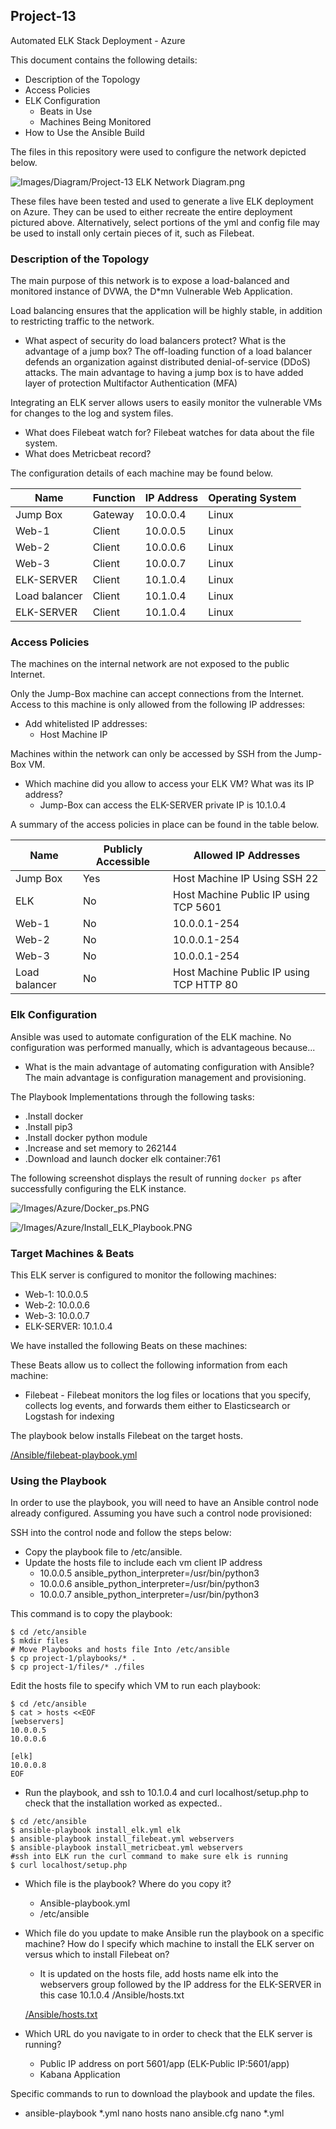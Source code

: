 ## Project-13
Automated ELK Stack Deployment - Azure

This document contains the following details:
- Description of the Topology
- Access Policies
- ELK Configuration
  - Beats in Use
  - Machines Being Monitored
- How to Use the Ansible Build

The files in this repository were used to configure the network depicted below.

![Images/Diagram/Project-13 ELK Network Diagram.png](https://github.com/ShinHJP/Project-13/blob/main/Images/Diagram/Project-13%20ELK%20Network%20Diagram.png)

These files have been tested and used to generate a live ELK deployment on Azure. They can be used to either recreate the entire deployment pictured above. Alternatively, select portions of the yml and config file may be used to install only certain pieces of it, such as Filebeat.

### Description of the Topology

The main purpose of this network is to expose a load-balanced and monitored instance of DVWA, the D*mn Vulnerable Web Application.

Load balancing ensures that the application will be highly stable, in addition to restricting traffic to the network.
- What aspect of security do load balancers protect? What is the advantage of a jump box?
    The off-loading function of a load balancer defends an organization against distributed denial-of-service (DDoS) attacks. The main advantage to having a jump box is to have added layer of protection Multifactor Authentication (MFA)

Integrating an ELK server allows users to easily monitor the vulnerable VMs for changes to the log and system files.
- What does Filebeat watch for?
    Filebeat watches for data about the file system.
- What does Metricbeat record?


The configuration details of each machine may be found below.

| Name          | Function | IP Address | Operating System |
|---------------|----------|------------|------------------|
| Jump Box      | Gateway  | 10.0.0.4   | Linux            |
| Web-1         | Client   | 10.0.0.5   | Linux            |
| Web-2         | Client   | 10.0.0.6   | Linux            |
| Web-3         | Client   | 10.0.0.7   | Linux            |
| ELK-SERVER    | Client   | 10.1.0.4   | Linux            |
| Load balancer | Client   | 10.1.0.4   | Linux            |
| ELK-SERVER    | Client   | 10.1.0.4   | Linux            |

### Access Policies

The machines on the internal network are not exposed to the public Internet.

Only the Jump-Box machine can accept connections from the Internet. Access to this machine is only allowed from the following IP addresses:
- Add whitelisted IP addresses:
    - Host Machine IP

Machines within the network can only be accessed by SSH from the Jump-Box VM.
- Which machine did you allow to access your ELK VM? What was its IP address?
  - Jump-Box can access the ELK-SERVER private IP is 10.1.0.4

A summary of the access policies in place can be found in the table below.

| Name          | Publicly Accessible | Allowed IP Addresses                           |
|---------------|---------------------|------------------------------------------------|
| Jump Box      | Yes                 | Host Machine IP Using SSH 22                   |
| ELK           | No                  | Host Machine Public IP using TCP 5601          |
| Web-1         | No                  | 10.0.0.1-254                                   |
| Web-2         | No                  | 10.0.0.1-254                                   |
| Web-3         | No                  | 10.0.0.1-254                                   |
| Load balancer | No                  | Host Machine Public IP using TCP HTTP 80       |

### Elk Configuration

Ansible was used to automate configuration of the ELK machine. No configuration was performed manually, which is advantageous because...
- What is the main advantage of automating configuration with Ansible?
    The main advantage is configuration management and provisioning.

The Playbook Implementations through the following tasks:  
  - .Install docker
  - .Install pip3
  - .Install docker python module
  - .Increase and set memory to 262144
  - .Download and launch docker elk container:761

The following screenshot displays the result of running `docker ps` after successfully configuring the ELK instance.

![/Images/Azure/Docker_ps.PNG](https://github.com/ShinHJP/Project-13/blob/main/Images/Azure/Docker_ps.PNG)

![/Images/Azure/Install_ELK_Playbook.PNG](https://github.com/ShinHJP/Project-13/blob/main/Images/Azure/Install_ELK_Playbook.PNG)

### Target Machines & Beats
This ELK server is configured to monitor the following machines:
  - Web-1: 10.0.0.5
  - Web-2: 10.0.0.6
  - Web-3: 10.0.0.7
  - ELK-SERVER: 10.1.0.4

We have installed the following Beats on these machines:

These Beats allow us to collect the following information from each machine:
- Filebeat - Filebeat monitors the log files or locations that you specify, collects log events, and forwards them either to Elasticsearch or Logstash for indexing

The playbook below installs Filebeat on the target hosts.

[/Ansible/filebeat-playbook.yml](https://github.com/ShinHJP/Project-13/blob/main/Ansible/filebeat-playbook.yml)

### Using the Playbook
In order to use the playbook, you will need to have an Ansible control node already configured. Assuming you have such a control node provisioned:

SSH into the control node and follow the steps below:
- Copy the playbook file to /etc/ansible.
- Update the hosts file to include each vm client IP address
    - 10.0.0.5 ansible_python_interpreter=/usr/bin/python3
    - 10.0.0.6 ansible_python_interpreter=/usr/bin/python3
    - 10.0.0.7 ansible_python_interpreter=/usr/bin/python3

This command is to copy the playbook:
```
$ cd /etc/ansible
$ mkdir files
# Move Playbooks and hosts file Into /etc/ansible
$ cp project-1/playbooks/* .
$ cp project-1/files/* ./files
```
Edit the hosts file to specify which VM to run each playbook:
```
$ cd /etc/ansible
$ cat > hosts <<EOF
[webservers]
10.0.0.5
10.0.0.6

[elk]
10.0.0.8
EOF
```

- Run the playbook, and ssh to 10.1.0.4 and curl localhost/setup.php to check that the installation worked as expected..

```
$ cd /etc/ansible
$ ansible-playbook install_elk.yml elk
$ ansible-playbook install_filebeat.yml webservers
$ ansible-playbook install_metricbeat.yml webservers
#ssh into ELK run the curl command to make sure elk is running
$ curl localhost/setup.php
```

- Which file is the playbook? Where do you copy it?
    - Ansible-playbook.yml
    - /etc/ansible
- Which file do you update to make Ansible run the playbook on a specific machine? How do I specify which machine to install the ELK server on versus which to install Filebeat on?
    - It is updated on the hosts file, add hosts name elk into the webservers group followed by the IP address for the ELK-SERVER in this case 10.1.0.4 /Ansible/hosts.txt

    [/Ansible/hosts.txt](https://github.com/ShinHJP/Project-13/blob/main/Ansible/hosts.txt)

- Which URL do you navigate to in order to check that the ELK server is running?
    - Public IP address on port 5601/app (ELK-Public IP:5601/app)
    - Kabana Application

Specific commands to run to download the playbook and update the files.
- ansible-playbook *.yml nano hosts nano ansible.cfg nano *.yml
